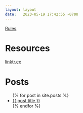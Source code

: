```yaml
---
layout: layout
date:   2023-05-19 17:42:55 -0700
---
```


[Rules](/rules/)

# Resources

[linktr.ee](https://linktr.ee/queer_consent_corner)

# Posts

<ul>
  {% for post in site.posts %}
    <li>
      <a href="{{ post.url }}">{{ post.title }}</a>
    </li>
  {% endfor %}
</ul>
